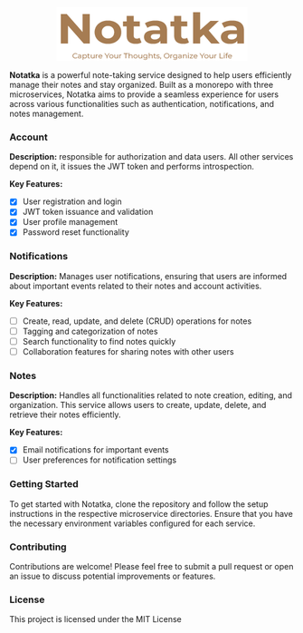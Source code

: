 <p align="center">
  <img src="artwork/notatka-logo.png" alt="Notatka Logo" />
</p>

**Notatka** is a powerful note-taking service designed to help users efficiently manage their notes and stay organized. Built as a monorepo with three microservices, Notatka aims to provide a seamless experience for users across various functionalities such as authentication, notifications, and notes management.

### Account

**Description:** responsible for authorization and data
users. All other services depend on it, it issues the JWT token and performs introspection.

**Key Features:**
- [x] User registration and login
- [x] JWT token issuance and validation
- [x] User profile management
- [x] Password reset functionality

### Notifications

**Description:** Manages user notifications, ensuring that users are informed about important events related to their notes and account activities.

**Key Features:**
- [ ] Create, read, update, and delete (CRUD) operations for notes
- [ ] Tagging and categorization of notes
- [ ] Search functionality to find notes quickly
- [ ] Collaboration features for sharing notes with other users

### Notes

**Description:** Handles all functionalities related to note creation, editing, and organization. This service allows users to create, update, delete, and retrieve their notes efficiently.

**Key Features:**
- [x] Email notifications for important events
- [ ] User preferences for notification settings

### Getting Started

To get started with Notatka, clone the repository and follow the setup instructions in the respective microservice directories. Ensure that you have the necessary environment variables configured for each service.

### Contributing

Contributions are welcome! Please feel free to submit a pull request or open an issue to discuss potential improvements or features.

### License

This project is licensed under the MIT License
